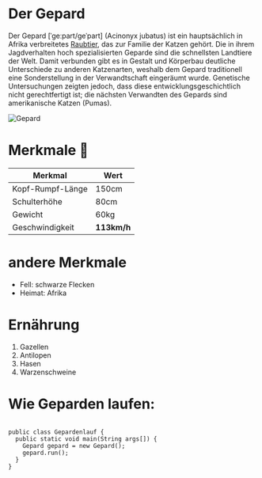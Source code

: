 # Der Gepard

Der Gepard [ˈgeːpart/geˈpart] (Acinonyx jubatus) ist ein hauptsächlich in Afrika verbreitetes [Raubtier](https://de.wikipedia.org/wiki/Raubtiere), das zur Familie der Katzen gehört. Die in ihrem Jagdverhalten hoch spezialisierten Geparde sind die schnellsten Landtiere der Welt. Damit verbunden gibt es in Gestalt und Körperbau deutliche Unterschiede zu anderen Katzenarten, weshalb dem Gepard traditionell eine Sonderstellung in der Verwandtschaft eingeräumt wurde. Genetische Untersuchungen zeigten jedoch, dass diese entwicklungsgeschichtlich nicht gerechtfertigt ist; die nächsten Verwandten des Gepards sind amerikanische Katzen (Pumas). 

![Gepard](https://image.stern.de/8876966/t/i4/v3/w1440/r1.7778/-/gepard.jpg)

# Merkmale :lion:
| **Merkmal**         | **Wert**    |
|------------------|---------|
| Kopf-Rumpf-Länge | 150cm   |
| Schulterhöhe     | 80cm    |
| Gewicht          | 60kg    |
| Geschwindigkeit  | **113km/h** |

# andere Merkmale
* Fell: schwarze Flecken
* Heimat: Afrika

# Ernährung
<ol>
<li>Gazellen</li>
<li>Antilopen</li>
<li>Hasen</li>
<li>Warzenschweine</li>
</ol>

# Wie Geparden laufen:
<code>
public class Gepardenlauf {
  public static void main(String args[]) {
    Gepard gepard = new Gepard();
    gepard.run();
  }
}
</code>

